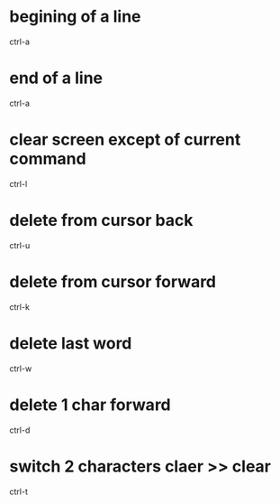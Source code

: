 # begining of a line
ctrl-a  

# end of a line
ctrl-a 

# clear screen except of current command
ctrl-l 

# delete from cursor back
ctrl-u

# delete from cursor forward
ctrl-k

# delete last word
ctrl-w

# delete 1 char forward
ctrl-d    

# switch 2 characters    claer >> clear
ctrl-t             



